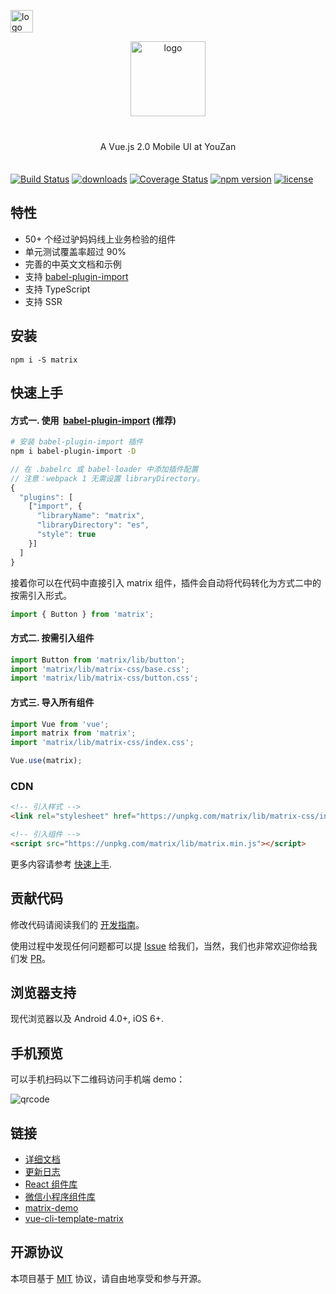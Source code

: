 <p>
    <a href="https://github.com/youzan/"><img alt="logo" width="36px" src="https://img.yzcdn.cn/public_files/2017/02/09/e84aa8cbbf7852688c86218c1f3bbf17.png" alt="youzan">
    </a>
</p>
<p align="center">
    <img alt="logo" src="https://img.yzcdn.cn/public_files/2017/12/18/fd78cf6bb5d12e2a119d0576bedfd230.png" width="120" style="margin-bottom: 10px;">
</p>
<p align="center" style="margin: 30px 0 35px;">A Vue.js 2.0 Mobile UI at YouZan</p>

[![Build Status](https://travis-ci.org/youzan/matrix.svg?branch=master)](https://travis-ci.org/youzan/matrix)
[![downloads](https://img.shields.io/npm/dt/matrix.svg)](https://www.npmjs.com/package/matrix)
[![Coverage Status](https://img.shields.io/codecov/c/github/youzan/matrix/dev.svg)](https://codecov.io/github/youzan/matrix?branch=dev)
[![npm version](https://img.shields.io/npm/v/matrix.svg?style=flat)](https://www.npmjs.com/package/matrix)
[![license](https://img.shields.io/npm/l/matrix.svg)](https://www.npmjs.com/package/matrix)

## 特性

* 50+ 个经过驴妈妈线上业务检验的组件
* 单元测试覆盖率超过 90%
* 完善的中英文文档和示例
* 支持 [babel-plugin-import](https://github.com/ant-design/babel-plugin-import)
* 支持 TypeScript
* 支持 SSR
 
## 安装

```shell
npm i -S matrix
```

## 快速上手

#### 方式一. 使用  [babel-plugin-import](https://github.com/ant-design/babel-plugin-import) (推荐)

```bash
# 安装 babel-plugin-import 插件
npm i babel-plugin-import -D
```

```js
// 在 .babelrc 或 babel-loader 中添加插件配置
// 注意：webpack 1 无需设置 libraryDirectory。
{
  "plugins": [
    ["import", {
      "libraryName": "matrix",
      "libraryDirectory": "es",
      "style": true
    }]
  ]
}
```

接着你可以在代码中直接引入 matrix 组件，插件会自动将代码转化为方式二中的按需引入形式。

```js
import { Button } from 'matrix';
```

#### 方式二. 按需引入组件

```js
import Button from 'matrix/lib/button';
import 'matrix/lib/matrix-css/base.css';
import 'matrix/lib/matrix-css/button.css';
```

#### 方式三. 导入所有组件

```js
import Vue from 'vue';
import matrix from 'matrix';
import 'matrix/lib/matrix-css/index.css';

Vue.use(matrix);
```

### CDN

```html
<!-- 引入样式 -->
<link rel="stylesheet" href="https://unpkg.com/matrix/lib/matrix-css/index.css">

<!-- 引入组件 -->
<script src="https://unpkg.com/matrix/lib/matrix.min.js"></script>
```

更多内容请参考 [快速上手](https://www.youzanyun.com/zanui/matrix#/zh-CN/quickstart).

## 贡献代码

修改代码请阅读我们的 [开发指南](./.github/CONTRIBUTING.zh-CN.md)。

使用过程中发现任何问题都可以提 [Issue](https://github.com/youzan/matrix/issues) 给我们，当然，我们也非常欢迎你给我们发 [PR](https://github.com/youzan/matrix/pulls)。

## 浏览器支持

现代浏览器以及 Android 4.0+, iOS 6+.

## 手机预览

可以手机扫码以下二维码访问手机端 demo：

![qrcode](https://img.yzcdn.cn/v2/image/youzanyun/zanui/pc/zanui_vue_mobile_preview_03.png)

## 链接

* [详细文档](https://www.youzanyun.com/zanui/matrix)
* [更新日志](https://www.youzanyun.com/zanui/matrix#/zh-CN/changelog)
* [React 组件库](https://www.youzanyun.com/zanui/zent)
* [微信小程序组件库](https://github.com/youzan/zanui-weapp)
* [matrix-demo](https://github.com/youzan/matrix-demo)
* [vue-cli-template-matrix](https://github.com/youzan/vue-cli-template-matrix)

## 开源协议

本项目基于 [MIT](https://zh.wikipedia.org/wiki/MIT%E8%A8%B1%E5%8F%AF%E8%AD%89) 协议，请自由地享受和参与开源。
